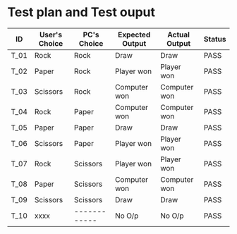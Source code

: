 # Test plan and Test ouput


ID   | User's Choice | PC's Choice | Expected Output | Actual Output   | Status |
-----|---------------|-------------|-----------------|-----------------|--------|
T_01 | Rock          | Rock        | Draw            | Draw            | PASS   |
T_02 | Paper         | Rock        | Player won      | Player won      | PASS   |
T_03 | Scissors      | Rock        | Computer won    | Computer won    | PASS   |
T_04 | Rock          | Paper       | Computer won    | Computer won    | PASS   |
T_05 | Paper         | Paper       | Draw            | Draw            | PASS   |
T_06 | Scissors      | Paper       | Player won      | Player won      | PASS   |
T_07 | Rock          | Scissors    | Player won      | Player won      | PASS   |
T_08 | Paper         | Scissors    | Computer won    | Computer won    | PASS   |
T_09 | Scissors      | Scissors    | Draw            | Draw            | PASS   |
T_10 | xxxx          | ------------| No O/p          | No O/p          | PASS   |
